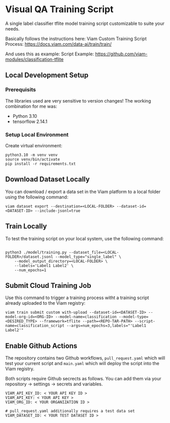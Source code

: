 # Visual QA Training Script

A single label classifier tflite model training script customizable to suite your needs.

Basically follows the instructions here:
Viam Custom Training Script Process: https://docs.viam.com/data-ai/train/train/

And uses this as example:
Script Example: https://github.com/viam-modules/classification-tflite

## Local Development Setup

### Prerequisits

The libraries used are very sensitive to version changes!
The working combination for me was:

- Python 3.10
- tensorflow 2.14.1

### Setup Local Environment

Create virtual environment:

```shell
python3.10 -m venv venv
source venv/bin/activate
pip install -r requirements.txt
```

## Download Dataset Locally

You can download / export a data set in the Viam platform to a local folder using the following command:

```shell
viam dataset export --destination=<LOCAL-FOLDER> --dataset-id=<DATASET-ID> --include-jsonl=true
```

## Train Locally

To test the training script on your local system, use the following command:

```shell

python3 ./model/training.py --dataset_file=<LOCAL-FOLDER>/dataset.jsonl --model_type="single_label" \
    --model_output_directory=<LOCAL-FOLDER> \
    --labels='Label1 Label2' \
    --num_epochs=1
```

## Submit Cloud Training Job

Use this command to trigger a training process witht a training script already uploaded to the Viam registry:

```shell
viam train submit custom with-upload --dataset-id=<DATASET-ID> --model-org-id=<ORG-ID> --model-name=classification --model-type=<DESIRED_TYPE> --framework=tflite --path=<REPO-TAR-PATH> --script-name=classification_script --args=num_epochs=3,labels="'Label1 Label2'"
```

## Enable Github Actions

The repository contains two Github workflows, `pull_request.yaml` which will test your current script and `main.yaml` which will deploy the script into the Viam registry.

Both scripts require Github secrects as follows. You can add them via your repository -> settings -> secrets and variables.

```
VIAM_API_KEY_ID: < YOUR API KEY ID >
VIAM_API_KEY: < YOUR API KEY >
VIAM_ORG_ID: < YOUR ORGANIZATION ID >

# pull_request.yaml additionally requires a test data set
VIAM_DATASET_ID: < YOUR TEST DATASET ID >
```
